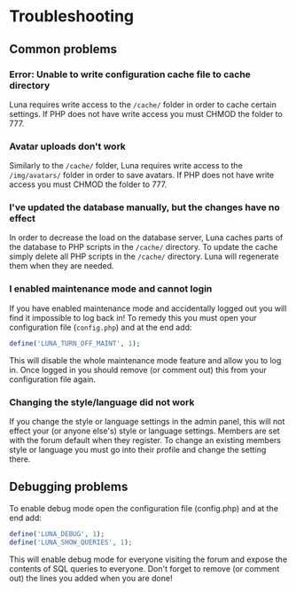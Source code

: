# Troubleshooting
## Common problems
### Error: Unable to write configuration cache file to cache directory
Luna requires write access to the `/cache/` folder in order to cache certain settings. If PHP does not have write access you must CHMOD the folder to 777.

### Avatar uploads don't work
Similarly to the `/cache/` folder, Luna requires write access to the `/img/avatars/` folder in order to save avatars. If PHP does not have write access you must CHMOD the folder to 777.

### I've updated the database manually, but the changes have no effect
In order to decrease the load on the database server, Luna caches parts of the database to PHP scripts in the `/cache/` directory. To update the cache simply delete all PHP scripts in the `/cache/` directory. Luna will regenerate them when they are needed.

### I enabled maintenance mode and cannot login
If you have enabled maintenance mode and accidentally logged out you will find it impossible to log back in! To remedy this you must open your configuration file (`config.php`) and at the end add:

```php
define('LUNA_TURN_OFF_MAINT', 1);
```

This will disable the whole maintenance mode feature and allow you to log in. Once logged in you should remove (or comment out) this from your configuration file again.

### Changing the style/language did not work
If you change the style or language settings in the admin panel, this will not effect your (or anyone else's) style or language settings. Members are set with the forum default when they register. To change an existing members style or language you must go into their profile and change the setting there.

## Debugging problems
To enable debug mode open the configuration file (config.php) and at the end add:

```php
define('LUNA_DEBUG', 1);
define('LUNA_SHOW_QUERIES', 1);
```

<p class="alert alert-warning">This will enable debug mode for everyone visiting the forum and expose the contents of SQL queries to everyone. Don't forget to remove (or comment out) the lines you added when you are done!</p>
